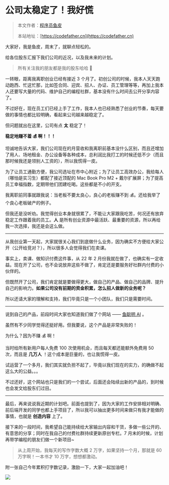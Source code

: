 # 公司太稳定了！我好慌

> 本文作者：[程序员鱼皮](https://yuyuanweb.feishu.cn/wiki/Abldw5WkjidySxkKxU2cQdAtnah)
>
> 本站地址：[https://codefather.cn](https://codefather.cn)

大家好，我是鱼皮，周末了，就聊点轻松的。

给各位股东汇报下我们公司的近况，以及我未来的计划。

> 所有关注我的朋友都是我的股东哈哈 🌹

一转眼，距离我离职创业已经有接近 3 个月了。初创公司的时候，我本人天天跑动跑西、忙这忙那，比如签合同、迎宾、招人、办证、员工管理等等，再加上我本人还要写大量的代码、维护自己的编程社群，基本没有什么时间去公开分享内容了。

不过好在，现在员工们已经上手了工作，我本人也已经熟悉了创业的节奏，每天要做的事情也都比较明确，看起来公司越来越稳定了。

但问题就出在这里，公司有点 **太** 稳定了！

**稳定地赚不着 💰 啊！！！**

坦诚地告诉大家，我们公司现在的月营收和我离职前基本没什么区别，而且还增加了用人、场地租金、办公设备等各种成本，总利润比我打工的时候还低不少（而且那时候我还是领别人工资的），所以我慌得一皮。

为了让员工通勤方便，我公司选址在市中心附近；为了让员工高效办公，我给每人（哪怕是实习生）都配了接近顶配的 Mac Book Pro M2 + 戴尔扩展屏；为了提高员工幸福指数，定期带他们团建吃喝。这些都是不小的开支。

我离职前同事就跟我说：当老板不要太良心，良心的老板赚不到 💰。还给我举了个良心老板破产的例子。

但我还是没听劝。我觉得创业本身就很累了，不能让大家跟我吃苦，何况还有放弃稳定工作跟着我的员工。**人** 是所有创业资源中最活跃、最重要的资源，所以再给我一次选择，我还是会这么做。



------


从我创业第一天起，大家就很关心我们到底做什么业务，因为确实不方便给大家公开（公开给竞对？），所以很多人会觉得我们在卖课。

事实上，卖课、做知识付费这件事，从 22 年 2 月份我就在做了，也确实有一定收益。现在开了公司，也不会说放弃这些不做了，肯定还是要服务好社群内付费的小伙伴的。

但既然开了公司，我们肯定就是要做得更大，做自己的产品、做自己的品牌、提升自己的影响力。**如果公司没有前期的资金积累，怎么招人做新的业务呢？**

所以还请大家的理解和支持，我们毕竟只是一个小团队，我们只是需要时间。



------


说到自己的产品，前段时间大家也知道我们做了个网站 —— [鱼聪明 AI](http://mp.weixin.qq.com/s?__biz=MzI1NDczNTAwMA==&mid=2247543994&idx=1&sn=2d73db59fa67357ae44e8db91aac10bf&chksm=e9c2cb4ddeb5425bea9b6fbe103b63bba381d9c380e2e8f55e6aa120522ee8ace2e8e19a7174&scene=21#wechat_redirect) 。

虽然有不少同学觉得还挺好用。但我要说，这个产品是非常失败的！

为什么？因为不赚 💰 啊！

当时给所有新用户每人免费 100 次使用机会，而且每天都还能额外免费用 50 次，而且是 **几万人** ！这个成本是巨量的，也让我慌得一皮。

试运营了一个多月，我们其实就负担不起了，毕竟以我们现在的实力，的确做不起这么大的公益。。。

不过还好，这个网站也只是我们的一个尝试，后面还会陆续出新的产品的，到时候也会发文给股东们过目。



------



最后，再来说说我近期的计划吧。前面也提到了，因为大家的工作安排相对明确、前后端开发的同学也都上手项目了，所以我可以抽出更多时间来做只有我才能做的事情，也就是 **创造内容** 上了。

接下来的一段时间，我希望自己能持续给大家输出内容和干货，多做一些公开的、有意思的分享；同时在我自己的付费社群持续更新原创专栏。7 月末的时候，计划再带学编程的朋友们做一个新项目~

> 从上周开始，我每天的写作字数大概 2 万字，如果坚持一个月，那就是 60 万字啊！一本书才 10 万字，想想都激动。

附一张自己今年累积打字数记录，激励一下，大家一起加油吧！

![](https://pic.yupi.icu/5563/202311041305134.png)